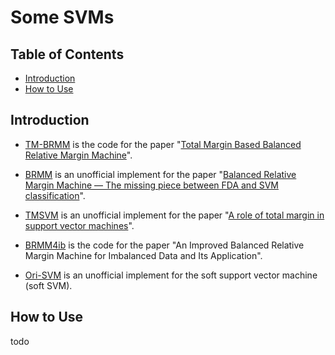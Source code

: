 # Some SVMs
## Table of Contents

- [Introduction](#intro)
- [How to Use](#use)
<!-- - [Templates](#templates) -->


## Introduction <a name = "intro"></a>

- [TM-BRMM](https://github.com/YK711/SVM/tree/main/TM-BRMM) is the code for the paper "[Total Margin Based Balanced Relative Margin Machine](https://dl.acm.org/doi/abs/10.1134/S1054661818010194)".

- [BRMM](https://github.com/YK711/SVM/tree/main/BRMM) is an unofficial implement for the paper "[Balanced Relative Margin Machine — The missing piece between FDA and SVM classification](https://www.sciencedirect.com/science/article/abs/pii/S0167865513003541)".

- [TMSVM](https://github.com/YK711/SVM/tree/main/TMSVM) is an unofficial implement for the paper "[A role of total margin in support vector machines](https://ieeexplore.ieee.org/abstract/document/1223723)".

- [BRMM4ib](https://github.com/YK711/SVM/tree/main/BRMM4ib) is the code for the paper "An Improved Balanced Relative Margin Machine for Imbalanced Data and Its Application".

- [Ori-SVM](https://github.com/YK711/SVM/tree/main/Ori-SVM) is an unofficial implement for the soft support vector machine (soft SVM).

## How to Use<a name = "use"></a>

todo

